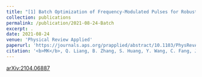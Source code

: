 ```yaml
---
title: "[1] Batch Optimization of Frequency-Modulated Pulses for Robust Two-Qubit Gates in Ion Chains"
collection: publications
permalink: /publication/2021-08-24-Batch
excerpt: .
date: 2021-08-24
venue: 'Physical Review Applied'
paperurl: 'https://journals.aps.org/prapplied/abstract/10.1103/PhysRevApplied.16.024039'
citation: '<b>MK</b>, Q. Liang, B. Zhang, S. Huang, Y. Wang, C. Fang, J. Kim, and K.R. Brown, Phys. Rev. Applied 16, 024039 (2021)'
---
```


[arXiv:2104.06887](https://arxiv.org/abs/2104.06887)

